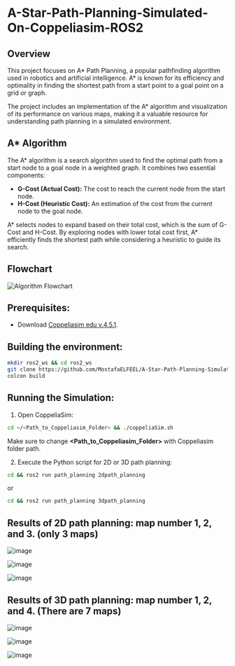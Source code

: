 # A-Star-Path-Planning-Simulated-On-Coppeliasim-ROS2

## Overview

This project focuses on A* Path Planning, a popular pathfinding algorithm used in robotics and artificial intelligence. A* is known for its efficiency and optimality in finding the shortest path from a start point to a goal point on a grid or graph.

The project includes an implementation of the A* algorithm and visualization of its performance on various maps, making it a valuable resource for understanding path planning in a simulated environment.

## A* Algorithm

The A* algorithm is a search algorithm used to find the optimal path from a start node to a goal node in a weighted graph. It combines two essential components:

- **G-Cost (Actual Cost):** The cost to reach the current node from the start node.
- **H-Cost (Heuristic Cost):** An estimation of the cost from the current node to the goal node.

A* selects nodes to expand based on their total cost, which is the sum of G-Cost and H-Cost. By exploring nodes with lower total cost first, A* efficiently finds the shortest path while considering a heuristic to guide its search.

## Flowchart

![Algorithm Flowchart](https://user-images.githubusercontent.com/106331831/236201740-8626b4d5-e1f8-4ea8-aebe-7ddca2a3137e.png)


## Prerequisites:

- Download [Coppeliasim edu v.4.5.1](https://www.coppeliarobotics.com/files/V4_5_1_rev4/CoppeliaSim_Edu_V4_5_1_rev4_Ubuntu22_04.tar.xz).


## Building the environment:
```bash
mkdir ros2_ws && cd ros2_ws
git clone https://github.com/MostafaELFEEL/A-Star-Path-Planning-Simulated-On-Coppeliasim-ROS2.git
colcon build
```

## Running the Simulation:

1. Open CoppeliaSim:
```bash
cd ~/<Path_to_Coppeliasim_Folder> && ./coppeliaSim.sh
```
Make sure to change **<Path_to_Coppeliasim_Folder>** with Coppeliasim folder path.

2. Execute the Python script for 2D or 3D path planning:
```bash
cd && ros2 run path_planning 2dpath_planning
```
or
```bash
cd && ros2 run path_planning 3dpath_planning
```

## Results of 2D path planning: map number 1, 2, and 3. (only 3 maps)

![image](https://github.com/MostafaELFEEL/A-Star-Path-Planning-Simulated-On-Coppeliasim-ROS2/assets/106331831/4ad2011e-c6b5-46e1-8b69-a54fc7ef0598)


![image](https://github.com/MostafaELFEEL/A-Star-Path-Planning-Simulated-On-Coppeliasim-ROS2/assets/106331831/2cfe8d47-03cb-4798-81f3-1c1def461475)


![image](https://github.com/MostafaELFEEL/A-Star-Path-Planning-Simulated-On-Coppeliasim-ROS2/assets/106331831/0f739be7-4cce-4fbe-b807-a51ee76470e1)

## Results of 3D path planning: map number 1, 2, and 4. (There are 7 maps)

![image](https://github.com/MostafaELFEEL/A-Star-Path-Planning-Simulated-On-Coppeliasim-ROS2/assets/106331831/c510a2df-8766-43c7-825f-942b0919e614)

![image](https://github.com/MostafaELFEEL/A-Star-Path-Planning-Simulated-On-Coppeliasim-ROS2/assets/106331831/ef573883-d48d-4060-87a6-8582c464e189)

![image](https://github.com/MostafaELFEEL/A-Star-Path-Planning-Simulated-On-Coppeliasim-ROS2/assets/106331831/3a9fc7f5-77f2-4ae3-a3c4-fc69b3258bbf)






